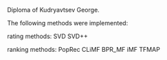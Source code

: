 Diploma of Kudryavtsev George.

The following methods were implemented:

rating methods:
SVD
SVD++

ranking methods:
PopRec
CLiMF
BPR_MF
iMF
TFMAP
